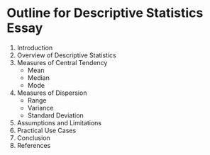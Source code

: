 # Outline for Descriptive Statistics Essay

1. Introduction
2. Overview of Descriptive Statistics
3. Measures of Central Tendency
   - Mean
   - Median
   - Mode
4. Measures of Dispersion
   - Range
   - Variance
   - Standard Deviation
5. Assumptions and Limitations
6. Practical Use Cases
7. Conclusion
8. References
